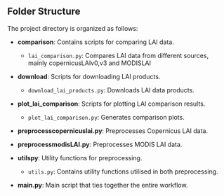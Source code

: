## Folder Structure

The project directory is organized as follows:

- **comparison**: Contains scripts for comparing LAI data.
  - `lai_comparison.py`: Compares LAI data from different sources, mainly copernicusLAIv0,v3 and MODISLAI

- **download**: Scripts for downloading LAI products.
  - `download_lai_products.py`: Downloads LAI data products.

- **plot_lai_comparison**: Scripts for plotting LAI comparison results.
  - `plot_lai_comparison.py`: Generates comparison plots.

- **preprocesscopernicuslai.py**: Preprocesses Copernicus LAI data. 

- **preprocessmodisLAI.py**: Preprocesses MODIS LAI data.

- **utilspy**: Utility functions for preprocessing.
  - `utils.py`: Contains utility functions utilised in both preprocessing.

- **main.py**: Main script that ties together the entire workflow.
